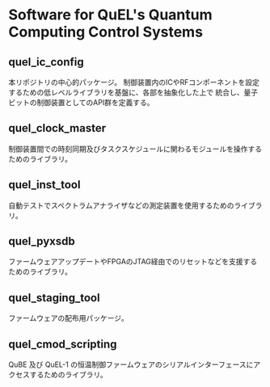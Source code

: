 # Software for QuEL's Quantum Computing Control Systems

## quel_ic_config
本リポジトリの中心的パッケージ。
制御装置内のICやRFコンポーネントを設定するための低レベルライブラリを基盤に、各部を抽象化した上で 統合し、量子ビットの制御装置としてのAPI群を定義する。

## quel_clock_master
制御装置間での時刻同期及びタスクスケジュールに関わるモジュールを操作するためのライブラリ。

## quel_inst_tool
自動テストでスペクトラムアナライザなどの測定装置を使用するためのライブラリ。

## quel_pyxsdb
ファームウェアアップデートやFPGAのJTAG経由でのリセットなどを支援するためのライブラリ。

## quel_staging_tool
ファームウェアの配布用パッケージ。

## quel_cmod_scripting
QuBE 及び QuEL-1 の恒温制御ファームウェアのシリアルインターフェースにアクセスするためのライブラリ。
